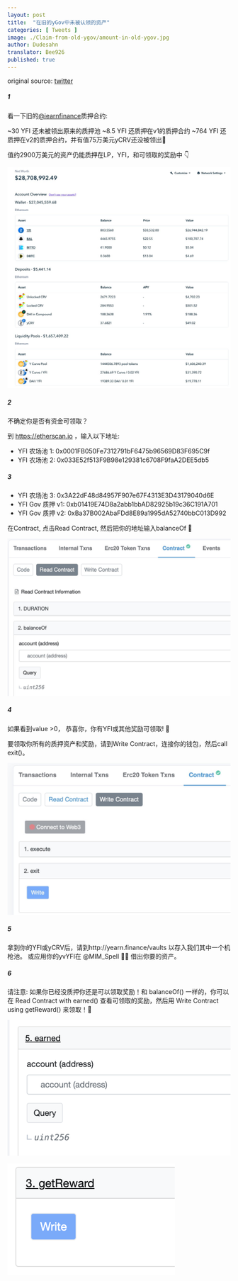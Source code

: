 ```yaml
---
layout: post
title:  "在旧的yGov中未被认领的资产"
categories: [ Tweets ]
image: ./Claim-from-old-ygov/amount-in-old-ygov.jpg
author: Dudesahn
translator: Bee926
published: true
---
```


original source: [twitter](https://twitter.com/dudesahn/status/1413567068583104512)

##### 1

看一下旧的[@iearnfinance](https://twitter.com/iearnfinance)质押合约:

~30 YFI 还未被领出原来的质押池
~8.5 YFI 还质押在v1的质押合约
~764 YFI 还质押在v2的质押合约，并有值75万美元yCRV还没被领出😬

值约2900万美元的资产仍能质押在LP，YFI，和可领取的奖励中 :point_down:

![](image1.jfif)

##### 2

不确定你是否有资金可领取？

到 https://etherscan.io ，输入以下地址:

- YFI 农场池 1: 0x0001FB050Fe7312791bF6475b96569D83F695C9f
- YFI 农场池 2: 0x033E52f513F9B98e129381c6708F9faA2DEE5db5

##### 3

- YFI 农场池 3: 0x3A22dF48d84957F907e67F4313E3D43179040d6E
- YFI Gov 质押 v1: 0xb01419E74D8a2abb1bbAD82925b19c36C191A701
- YFI Gov 质押 v2: 0xBa37B002AbaFDd8E89a1995dA52740bbC013D992

在Contract, 点击Read Contract, 然后把你的地址输入balanceOf 👀

![](image2.jfif)

##### 4

如果看到value >0， 恭喜你，你有YFI或其他奖励可领取! :partying_face:

要领取你所有的质押资产和奖励，请到Write Contract，连接你的钱包，然后call exit()。

![](image3.jfif)

##### 5

拿到你的YFI或yCRV后，请到http://yearn.finance/vaults 以存入我们其中一个机枪池。 或应用你的yvYFI在 @MIM_Spell 🧙‍♂️ 借出你要的资产。

##### 6

请注意: 如果你已经没质押你还是可以领取奖励！和 balanceOf() 一样的，你可以在 Read Contract with earned() 查看可领取的奖励，然后用 Write Contract using getReward() 来领取！🤑

![](image4.png) <br>

![](image5.png)
